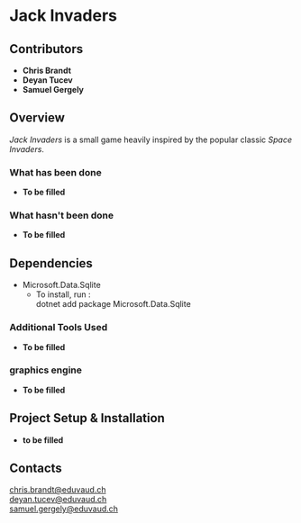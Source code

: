 # **Jack Invaders**

## **Contributors**
- **Chris Brandt**  
- **Deyan Tucev**
- **Samuel Gergely**

## **Overview**
*Jack Invaders* is a small game heavily inspired by the popular classic *Space Invaders*.

### What has been done
- **To be filled**
  
### What hasn't been done
- **To be filled** 

## **Dependencies**
- Microsoft.Data.Sqlite
    - To install, run :  
    dotnet add package Microsoft.Data.Sqlite
### **Additional Tools Used**
- **To be filled**

### **graphics engine**
- **To be filled**

## **Project Setup & Installation**
- **to be filled**

## **Contacts**
chris.brandt@eduvaud.ch  
deyan.tucev@eduvaud.ch  
samuel.gergely@eduvaud.ch
